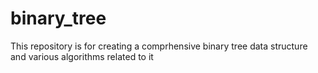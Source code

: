 # binary_tree
This repository is for creating a comprhensive binary tree data structure and various algorithms related to it
